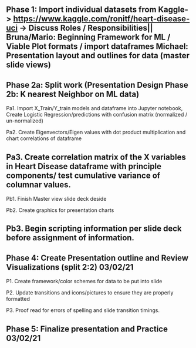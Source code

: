 

Phase 1: Import individual datasets from Kaggle-> https://www.kaggle.com/ronitf/heart-disease-uci -> Discuss Roles / Responsibilities||
Bruna/Mario: Beginning Framework for ML / Viable Plot formats / import dataframes
Michael: Presentation layout and outlines for data (master slide views)
----
Phase 2a: Split work (Presentation Design 
Phase 2b: K nearest Neighbor on ML data)
----
 Pa1. Import X_Train/Y_train models and dataframe into Jupyter notebook,
      Create Logistic Regression/predictions with confusion matrix (normalized / un-normalized)
 
 Pa2. Create Eigenvectors/Eigen values with dot product multiplication and chart correlations of dataframe
  
 Pa3. Create correlation matrix of the X variables in Heart Disease dataframe with principle components/ test cumulative variance of columnar values.
----  
 Pb1. Finish Master view slide deck deside
  
 Pb2. Create graphics for presentation charts

 Pb3. Begin scripting information per slide deck before assignment of information.
---
Phase 4: Create Presentation outline and Review Visualizations (split 2:2) 03/02/21
----
 P1. Create framework/color schemes for data to be put into slide
 
 P2. Update transitions and icons/pictures to ensure they are properly formatted
 
 P3. Proof read for errors of spelling and slide transition timings.

Phase 5: Finalize presentation and Practice 03/02/21
----
